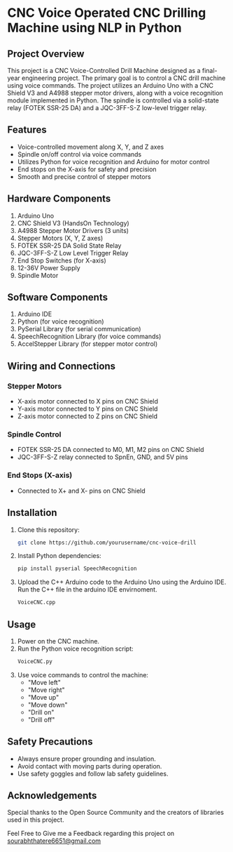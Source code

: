 # CNC Voice Operated CNC Drilling Machine using NLP in Python

## Project Overview
This project is a CNC Voice-Controlled Drill Machine designed as a final-year engineering project. The primary goal is to control a CNC drill machine using voice commands. The project utilizes an Arduino Uno with a CNC Shield V3 and A4988 stepper motor drivers, along with a voice recognition module implemented in Python. The spindle is controlled via a solid-state relay (FOTEK SSR-25 DA) and a JQC-3FF-S-Z low-level trigger relay.

## Features
- Voice-controlled movement along X, Y, and Z axes
- Spindle on/off control via voice commands
- Utilizes Python for voice recognition and Arduino for motor control
- End stops on the X-axis for safety and precision
- Smooth and precise control of stepper motors

## Hardware Components
1. Arduino Uno
2. CNC Shield V3 (HandsOn Technology)
3. A4988 Stepper Motor Drivers (3 units)
4. Stepper Motors (X, Y, Z axes)
5. FOTEK SSR-25 DA Solid State Relay
6. JQC-3FF-S-Z Low Level Trigger Relay
7. End Stop Switches (for X-axis)
8. 12-36V Power Supply
9. Spindle Motor

## Software Components
1. Arduino IDE
2. Python (for voice recognition)
3. PySerial Library (for serial communication)
4. SpeechRecognition Library (for voice commands)
5. AccelStepper Library (for stepper motor control)

## Wiring and Connections
### Stepper Motors
- X-axis motor connected to X pins on CNC Shield
- Y-axis motor connected to Y pins on CNC Shield
- Z-axis motor connected to Z pins on CNC Shield

### Spindle Control
- FOTEK SSR-25 DA connected to M0, M1, M2 pins on CNC Shield
- JQC-3FF-S-Z relay connected to SpnEn, GND, and 5V pins

### End Stops (X-axis)
- Connected to X+ and X- pins on CNC Shield

## Installation
1. Clone this repository:
   ```bash
   git clone https://github.com/yourusername/cnc-voice-drill
   ```
2. Install Python dependencies:
   ```bash
   pip install pyserial SpeechRecognition
   ```
3. Upload the C++ Arduino code to the Arduino Uno using the Arduino IDE. Run the C++ file in the arduino IDE envirnoment.
   ```bash
   VoiceCNC.cpp
   ```
## Usage
1. Power on the CNC machine.
2. Run the Python voice recognition script:
   ```bash
   VoiceCNC.py
   ```
3. Use voice commands to control the machine:
   - "Move left"
   - "Move right"
   - "Move up"
   - "Move down"
   - "Drill on"
   - "Drill off"

## Safety Precautions
- Always ensure proper grounding and insulation.
- Avoid contact with moving parts during operation.
- Use safety goggles and follow lab safety guidelines.

## Acknowledgements
Special thanks to the Open Source Community and the creators of libraries used in this project.

Feel Free to Give me a Feedback regarding this project on sourabhthatere6651@gmail.com
